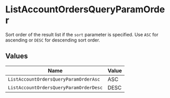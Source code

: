 # ListAccountOrdersQueryParamOrder

Sort order of the result list if the `sort` parameter is specified. Use `ASC` for ascending or `DESC` for descending sort order.


## Values

| Name                                   | Value                                  |
| -------------------------------------- | -------------------------------------- |
| `ListAccountOrdersQueryParamOrderAsc`  | ASC                                    |
| `ListAccountOrdersQueryParamOrderDesc` | DESC                                   |